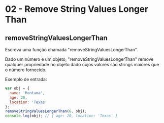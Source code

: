 # 02 - Remove String Values Longer Than

## removeStringValuesLongerThan

Escreva uma função chamada "removeStringValuesLongerThan".

Dado um número e um objeto, "removeStringValuesLongerThan" remove qualquer propriedade no objeto dado cujos valores são strings maiores que o número fornecido.

Exemplo de entrada:

```javascript
var obj = {
  name: 'Montana',
  age: 20,
  location: 'Texas'
};
removeStringValuesLongerThan(6, obj);
console.log(obj); // { age: 20, location: 'Texas' }
```


